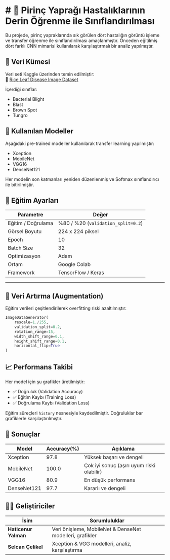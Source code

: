 # # 🌾 Pirinç Yaprağı Hastalıklarının Derin Öğrenme ile Sınıflandırılması

Bu projede, pirinç yapraklarında sık görülen dört hastalığın görüntü işleme ve transfer öğrenme ile sınıflandırılması amaçlanmıştır. Önceden eğitilmiş dört farklı CNN mimarisi kullanılarak karşılaştırmalı bir analiz yapılmıştır.



## 📁 Veri Kümesi

Veri seti Kaggle üzerinden temin edilmiştir:  
🔗 [Rice Leaf Disease Image Dataset](https://www.kaggle.com/datasets/nirmalsankalana/rice-leaf-disease-image)

İçerdiği sınıflar:
- Bacterial Blight
- Blast
- Brown Spot
- Tungro



## 🧠 Kullanılan Modeller

Aşağıdaki pre-trained modeller kullanılarak transfer learning yapılmıştır:

- Xception  
- MobileNet  
- VGG16  
- DenseNet121

Her modelin son katmanları yeniden düzenlenmiş ve Softmax sınıflandırıcı ile bitirilmiştir.


## 🔧 Eğitim Ayarları

| Parametre          | Değer                  |
|--------------------|------------------------|
| Eğitim / Doğrulama | %80 / %20 (`validation_split=0.2`) |
| Görsel Boyutu      | 224 x 224 piksel       |
| Epoch              | 10                     |
| Batch Size         | 32                     |
| Optimizasyon       | Adam                   |
| Ortam              | Google Colab           |
| Framework          | TensorFlow / Keras     |

---

## 🧪 Veri Artırma (Augmentation)

Eğitim verileri çeşitlendirilerek overfitting riski azaltılmıştır:

```python
ImageDataGenerator(
    rescale=1./255,
    validation_split=0.2,
    rotation_range=15,
    width_shift_range=0.1,
    height_shift_range=0.1,
    horizontal_flip=True
)
```


## 📈 Performans Takibi

Her model için şu grafikler üretilmiştir:
- ✅ Doğruluk (Validation Accuracy)
- ✅ Eğitim Kaybı (Training Loss)
- ✅ Doğrulama Kaybı (Validation Loss)

Eğitim süreçleri `history` nesnesiyle kaydedilmiştir. Doğruluklar bar grafiklerle karşılaştırılmıştır.



## 📝 Sonuçlar

| Model       | Accuracy(%)             | Açıklama                      |
|-------------|-------------------------|-------------------------------|
| Xception    | 97.8                    | Yüksek başarı ve dengeli      |
| MobileNet   | 100.0                   | Çok iyi sonuç (aşırı uyum riski olabilir) |
| VGG16       | 80.9                    | En düşük performans           |
| DenseNet121 | 97.7                    | Kararlı ve dengeli            |



## 🧑‍💻 Geliştiriciler

| İsim               | Sorumluluklar |
|--------------------|----------------|
| **Haticenur Yalman** | Veri önişleme, MobileNet & DenseNet modelleri, grafikler|
| **Selcan Çelikel**   | Xception & VGG modelleri, analiz, karşılaştırma |



